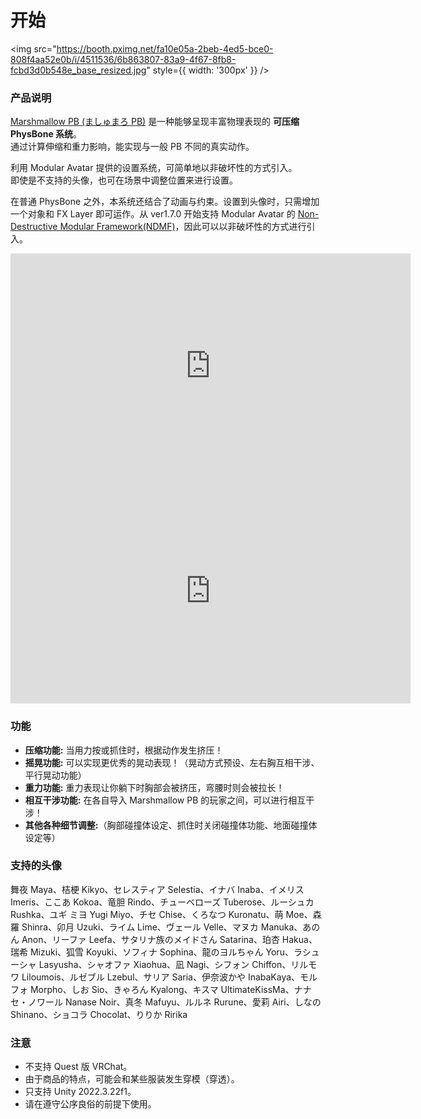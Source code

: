 
# 开始

<img
src="https://booth.pximg.net/fa10e05a-2beb-4ed5-bce0-808f4aa52e0b/i/4511536/6b863807-83a9-4f67-8fb8-fcbd3d0b548e_base_resized.jpg"
style={{ width: '300px' }}
/>

### 产品说明

[Marshmallow PB (ましゅまろ PB)](https://wataame89.booth.pm/items/4511536) 是一种能够呈现丰富物理表现的 **可压缩 PhysBone 系统**。  
通过计算伸缩和重力影响，能实现与一般 PB 不同的真实动作。

利用 Modular Avatar 提供的设置系统，可简单地以非破坏性的方式引入。  
即使是不支持的头像，也可在场景中调整位置来进行设置。

在普通 PhysBone 之外，本系统还结合了动画与约束。设置到头像时，只需增加一个对象和 FX Layer 即可运作。从 ver1.7.0 开始支持 Modular Avatar 的 [Non-Destructive Modular Framework(NDMF)](https://github.com/bdunderscore/ndmf)，因此可以以非破坏性的方式进行引入。

<iframe width="640" height="360" src="https://player.vimeo.com/video/1050257536?h=72156f9447&amp;badge=0&amp;autopause=0&amp;player_id=0&amp;app_id=58479" title="YouTube video player" frameBorder="0" allow="accelerometer; autoplay; clipboard-write; encrypted-media; gyroscope; picture-in-picture; web-share" allowFullScreen></iframe>

<iframe width="640" height="360" src="https://player.vimeo.com/video/1050257567?h=0233c8ce70&amp;badge=0&amp;autopause=0&amp;player_id=0&amp;app_id=58479" title="YouTube video player" frameBorder="0" allow="accelerometer; autoplay; clipboard-write; encrypted-media; gyroscope; picture-in-picture; web-share" allowFullScreen></iframe>

### 功能

- **压缩功能:** 当用力按或抓住时，根据动作发生挤压！
- **摇晃功能:** 可以实现更优秀的晃动表现！（晃动方式预设、左右胸互相干涉、平行晃动功能）
- **重力功能:** 重力表现让你躺下时胸部会被挤压，弯腰时则会被拉长！
- **相互干涉功能:** 在各自导入 Marshmallow PB 的玩家之间，可以进行相互干涉！
- **其他各种细节调整:**（胸部碰撞体设定、抓住时关闭碰撞体功能、地面碰撞体设定等）

### 支持的头像

舞夜 Maya、桔梗 Kikyo、セレスティア Selestia、イナバ Inaba、イメリス Imeris、ここあ Kokoa、竜胆 Rindo、チューベローズ Tuberose、ルーシュカ Rushka、ユギ ミヨ Yugi Miyo、チセ Chise、くろなつ Kuronatu、萌 Moe、森羅 Shinra、卯月 Uzuki、ライム Lime、ヴェール Velle、マヌカ Manuka、あのん Anon、リーファ Leefa、サタリナ族のメイドさん Satarina、珀杏 Hakua、瑞希 Mizuki、狐雪 Koyuki、ソフィナ Sophina、龍のヨルちゃん Yoru、ラシューシャ Lasyusha、シャオファ Xiaohua、凪 Nagi、シフォン Chiffon、リルモワ Liloumois、ルゼブル Lzebul、サリア Saria、伊奈波かや InabaKaya、モルフォ Morpho、しお Sio、きゃろん Kyalong、キスマ UltimateKissMa、ナナセ・ノワール Nanase Noir、真冬 Mafuyu、ルルネ Rurune、愛莉 Airi、しなの Shinano、ショコラ Chocolat、りりか Ririka

### 注意

- 不支持 Quest 版 VRChat。
- 由于商品的特点，可能会和某些服装发生穿模（穿透）。
- 只支持 Unity 2022.3.22f1。
- 请在遵守公序良俗的前提下使用。

